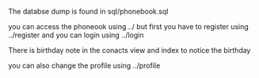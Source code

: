 The databse dump is found in sql/phonebook.sql

you can access the phoneook using ../
but first you have to register using ../register and you can login using ../login

There is birthday note in the conacts view and index to notice the birthday

you can also change the profile using ../profile